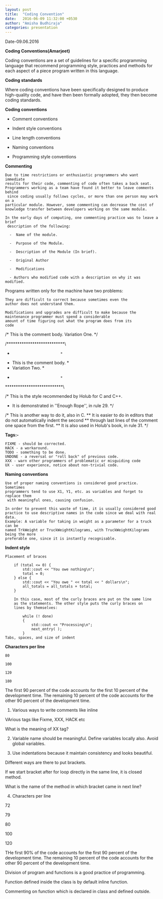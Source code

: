 ```yaml
---
layout: post
title:  "Coding Convention"
date:   2016-06-09 11:32:00 +0530
author: "Amisha Budhiraja"
categories: presentation
---
```


﻿Date-09.06.2016


**Coding Conventions(Amarjeet)**

Coding conventions are a set of guidelines for a specific programming language
that recommend programming style, practices and methods for each aspect of a
piece program written in this language.

**Coding standards**

Where coding conventions have been specifically designed to produce high-quality
 code, and have then been formally adopted, they then become coding standards.

**Coding conventions**
  
  - Comment conventions
  
  - Indent style conventions
  
  - Line length conventions
  
  - Naming conventions
  
  - Programming style conventions

**Commenting**

    Due to time restrictions or enthusiastic programmers who want immediate
    results for their code, commenting of code often takes a back seat.
    Programmers working as a team have found it better to leave comments behind
     since coding usually follows cycles, or more than one person may work on a
    particular module. However, some commenting can decrease the cost of
    knowledge transfer between developers working on the same module.
    
    In the early days of computing, one commenting practice was to leave a brief
     description of the following:

      -  Name of the module.
      
      -  Purpose of the Module.
      
      -  Description of the Module (In brief).
      
      -  Original Author
      
      -  Modifications
      
      - Authors who modified code with a description on why it was modified.

Programs written only for the machine have two
problems:
    
    They are difficult to correct because sometimes even the
    author does not understand them.
    
    Modifications and upgrades are difficult to make because the
    maintenance programmer must spend a considerable
    amount of time figuring out what the program does from its
    code    
    


/*
     This is the comment body.
     Variation One.
*/

/***************************\
*                           *
* This is the comment body. *
* Variation Two.            *
*                           *
\***************************\



 /* This is the style recommended by Holub for C and C++.
  * It is demonstrated in ''Enough Rope'', in rule 29.
  */

 /* This is another way to do it, also in C.
 ** It is easier to do in editors that do not automatically indent the second
 ** through last lines of the comment one space from the first.
 ** It is also used in Holub's book, in rule 31.
 */

**Tags:-**

    FIXME - should be corrected.
    HACK - a workaround.
    TODO - something to be done.
    UNDONE - a reversal or "roll back" of previous code.
    XXX - warn other programmers of problematic or misguiding code
    UX - user experience, notice about non-trivial code.


**Naming conventions**

    Use of proper naming conventions is considered good practice. Sometimes
    programmers tend to use X1, Y1, etc. as variables and forget to replace them
     with meaningful ones, causing confusion.

    In order to prevent this waste of time, it is usually considered good
    practice to use descriptive names in the code since we deal with real data.
    Example: A variable for taking in weight as a parameter for a truck can be
    named TrkWeight or TruckWeightKilograms, with TruckWeightKilograms being the more
    preferable one, since it is instantly recognisable.
    

**Indent style**

    Placement of braces
    
        if (total <= 0) {
            std::cout << "You owe nothing\n";
            total = 0;
        } else {
            std::cout << "You owe " << total << " dollars\n";
            all_totals = all_totals + total;
        }
        
        In this case, most of the curly braces are put on the same line
        as the statements. The other style puts the curly braces on
        lines by themselves:
        
            while (! done)
            {
                std::cout << "Processing\n";
                next_entry( );
            }
    Tabs, spaces, and size of indent
    
**Characters per line**
  
    80
  
    100
  
    120
  
    180


The first 90 percent of the code accounts for the first 10 percent of the
development time. The remaining 10 percent of the code accounts for the other 90
 percent of the development time.

1. Various ways to write comments like inline

VArious tags like Fixme, XXX, HACK etc

What is the meaning of XX tag?

2. Variable name should be meaningful.
Define variables locally also.
Avoid global variables.

3. Use indentations because it maintain consistency and looks beautiful.

Different ways are there to put brackets.

If we start bracket  after for loop directly in the same line, it is closed method.

What is the name of the method in which bracket came in next line?


4. Characters per line

72

79

80

100

120

THe first 90% of the code accounts for the first 90 percent of the development time. The remaining 10 percent of the code accounts for the other 90 percent of the development time.

Division of program and functions is a good practice of programming. 

Function defined inside the class is by default inline function.

Commenting on function which is declared in class and defined outside.
